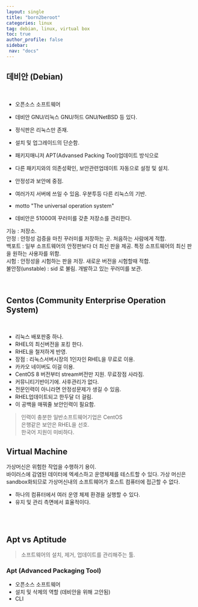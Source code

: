 ```yaml
---
layout: single
title: "born2beroot"
categories: linux
tag: debian, linux, virtual box
toc: true
author_profile: false
sidebar:
 nav: "docs"
---
```


## 데비안 (Debian)
<br>

- 오픈소스 소프트웨어
- 데비안 GNU/리눅스 GNU/허드 GNU/NetBSD 등 있다.
- 정식판은 리눅스만 존재.

- 설치 및 업그레이드의 단순함.
- 패키지매니저 APT(Advansed Packing Tool)업데이트 방식으로 
- 다른 패키지와의 의존성확인, 보안관련업데이트 자동으로 설정 및 설치.

- 안정성과 보안에 중점.
- 여러가지 서버에 쓰일 수 있음. 우분투등 다른 리눅스의 기반.

- motto "The universal operation system"


- 데비안은 51000여 꾸러미를 갖춘 저장소를 관리한다.

기능 : 저장소. <br>
안정 : 안정성 검증을 마친 꾸러미를 저장하는 곳. 처음하는 사람에게 적합.<br>
백포트 : 일부 소프트웨어의 안정판보다 더 최신 판을 제공.  특정 소프트웨어의 최신 판을 원하는 사용자를 위함. <br>
시험 : 안정성을 시험하는 판을 저장. 새로운 버전을 시험할때 적합. <br>
불안정(unstable) : sid 로 불림. 개발하고 있는 꾸러미를 보관. <br>
<br>
<br>

## Centos (Community Enterprise Operation System)

<br>

- 리눅스 배포판중 하나. 
- RHEL의 최신버전을 포킹 한다.
- RHEL을 철저하게 반영.
- 장점 : 리눅스서버시장의 1인자인 RHEL을 무료로 이용.
- 카카오 네이버도 이걸 이용.
- CentOS 8 버전부터 stream버전만 지원. 무료장점 사라짐.
- 커뮤니티기반이기에. 사후관리가 없다.
- 전문인력이 아니라면 안정성문제가 생길 수 있음.
- RHEL업데이트되고 한두달 더 걸림.
- 이 공백을 매꿔줄 보안인력이 필요함.

> 인력이 충분한 일반소프트웨어기업은 CentOS <br>
은행같은 보안은 RHEL을 선호. <br>
한국어 지원이 미비하다.

## Virtual Machine

가상머신은 위험한 작업을 수행하기 용이. <br>
바이러스에 감염된 데이터에 엑세스하고 운영체제를 테스트할 수 있다.
가상 머신은 sandbox화되므로 가상머신내의 소프트웨어가 호스트 컴퓨터에 접근할 수 없다.
<br>
 - 하나의 컴퓨터에서 여러 운영 체제 환경을 실행할 수 있다.
 - 유지 및 관리 측면에서 효율적이다.

<br>
<br>

## Apt vs Aptitude

> 소프트웨어의 설치, 제거, 업데이트를 관리해주는 툴. <br>

### Apt (Advanced Packaging Tool)

- 오픈소스 소프트웨어
- 설치 및 삭제의 역할 (데비안을 위해 고안됨)
- CLI